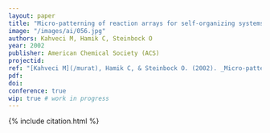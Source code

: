 ```yaml
---
layout: paper
title: "Micro-patterning of reaction arrays for self-organizing systems"
image: "/images/ai/056.jpg"
authors: Kahveci M, Hamik C, Steinbock O
year: 2002
publisher: American Chemical Society (ACS)
projectid:
ref: "[Kahveci M](/murat), Hamik C, & Steinbock O. (2002). _Micro-patterning of reaction arrays for self-organizing systems_. Paper presented at the American Chemical Society (ACS). [Poster]. Orlando, USA. April 7 - 11, 2002."
pdf:
doi:
conference: true
wip: true # work in progress 
---
```


{% include citation.html %}